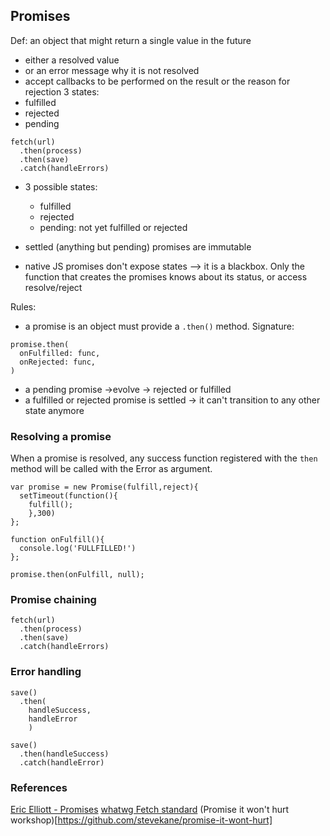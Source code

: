 ## Promises
Def: an object that might return a single value in the future


- either a resolved value
- or an error message why it is not resolved
- accept callbacks to be performed on the result or the reason for rejection
3 states:
- fulfilled
- rejected
- pending

```
fetch(url)
  .then(process)
  .then(save)
  .catch(handleErrors)
```

- 3 possible states:
  - fulfilled
  - rejected
  - pending: not yet fulfilled or rejected

- settled (anything but pending) promises are immutable
- native JS promises don't expose states --> it is a blackbox. Only the function that creates the promises knows about its status, or access resolve/reject

Rules:
- a promise is an object must provide a  ```.then()``` method. Signature:
```
promise.then(
  onFulfilled: func,
  onRejected: func,
)
```
- a pending promise ->evolve -> rejected or fulfilled
- a fulfilled or rejected promise is settled -> it can't transition to any other state anymore

### Resolving a promise
When a promise is resolved, any success function registered with the ```then``` method will be called with the Error as argument.

```
var promise = new Promise(fulfill,reject){
  setTimeout(function(){
    fulfill();
    },300)
};

function onFulfill(){
  console.log('FULLFILLED!')
};

promise.then(onFulfill, null);
```


### Promise chaining
```
fetch(url)
  .then(process)
  .then(save)
  .catch(handleErrors)
```

### Error handling
```
save()
  .then(
    handleSuccess,
    handleError
    )
```
```
save()
  .then(handleSuccess)
  .catch(handleError)
```


### References
[Eric Elliott - Promises](https://medium.com/javascript-scene/master-the-javascript-interview-what-is-a-promise-27fc71e77261)
[whatwg Fetch standard](https://fetch.spec.whatwg.org/)
(Promise it won't hurt workshop)[https://github.com/stevekane/promise-it-wont-hurt]
